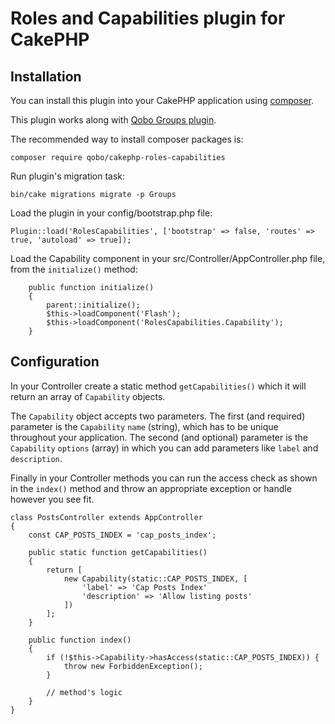 # Roles and Capabilities plugin for CakePHP

## Installation

You can install this plugin into your CakePHP application using [composer](http://getcomposer.org).

This plugin works along with [Qobo Groups plugin](https://github.com/QoboLtd/cakephp-groups).

The recommended way to install composer packages is:

```
composer require qobo/cakephp-roles-capabilities
```

Run plugin's migration task:

```
bin/cake migrations migrate -p Groups
```

Load the plugin in your config/bootstrap.php file:

```
Plugin::load('RolesCapabilities', ['bootstrap' => false, 'routes' => true, 'autoload' => true]);
```

Load the Capability component in your src/Controller/AppController.php file, from the `initialize()` method:

```
    public function initialize()
    {
        parent::initialize();
        $this->loadComponent('Flash');
        $this->loadComponent('RolesCapabilities.Capability');
    }
```

## Configuration

In your Controller create a static method `getCapabilities()` which it will return an array of `Capability` objects.

The `Capability` object accepts two parameters. The first (and required) parameter is the `Capability` `name` (string), which has to be unique throughout your application. The second (and optional) parameter is the `Capability` `options` (array) in which you can add parameters like `label` and `description`.

Finally in your Controller methods you can run the access check as shown in the `index()` method and throw an appropriate exception or handle however you see fit.

```
class PostsController extends AppController
{
    const CAP_POSTS_INDEX = 'cap_posts_index';

    public static function getCapabilities()
    {
        return [
            new Capability(static::CAP_POSTS_INDEX, [
                'label' => 'Cap Posts Index'
                'description' => 'Allow listing posts'
            ])
        ];
    }

    public function index()
    {
        if (!$this->Capability->hasAccess(static::CAP_POSTS_INDEX)) {
            throw new ForbiddenException();
        }

        // method's logic
    }
}
```
